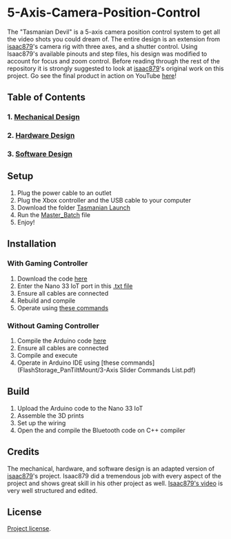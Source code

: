 # 5-Axis-Camera-Position-Control
  The "Tasmanian Devil" is a 5-axis camera position control system to get all the video shots you could dream of. The entire design is an extension from [isaac879](https://github.com/isaac879/Pan-Tilt-Mount)'s camera rig with three axes, and a shutter control. Using Isaac879's available pinouts and step files, his design was modified to account for focus and zoom control.
  Before reading through the rest of the repository it is strongly suggested to look at [isaac879](https://github.com/isaac879/Pan-Tilt-Mount)'s original work on this project.
Go see the final product in action on YouTube [here](https://www.youtube.com/watch?v=kPsWlgf-iiQ)!

## Table of Contents
### 1. [Mechanical Design](Mechanical.md)
### 2. [Hardware Design](Hardware.md)
### 3. [Software Design](Software.md)

## Setup
1. Plug the power cable to an outlet
2. Plug the Xbox controller and the USB cable to your computer
3. Download the folder [Tasmanian Launch](https://github.com/Macartney-Christopher/5-Axis-Camera-Position-Control/tree/main/Tasmanian%20Launch)
4. Run the [Master_Batch](Tasmanian_Launch/Master_Batch.bat) file
5. Enjoy!

## Installation
### With Gaming Controller
1. Download the code [here](Gaming_Controller/Xbox_Control.cpp) 
2. Enter the Nano 33 IoT port in this [.txt file](Gaming_Controller/serial_port.txt)
3. Ensure all cables are connected
4. Rebuild and compile
5. Operate using [these commands](Gaming_Controller/Gaming_Controller_Commands.pdf)

### Without Gaming Controller
1. Compile the Arduino code [here](FlashStorage_PanTiltMount/FlashStorage_PanTiltMount.ino) 
3. Ensure all cables are connected
4. Compile and execute
5. Operate in Arduino IDE using [these commands](FlashStorage_PanTiltMount/3-Axis Slider Commands List.pdf)

## Build
1. Upload the Arduino code to the Nano 33 IoT
3. Assemble the 3D prints
4. Set up the wiring
5. Open the and compile the Bluetooth code on C++ compiler

## Credits
  The mechanical, hardware, and software design is an adapted version of [isaac879](https://github.com/isaac879/Pan-Tilt-Mount)'s project. Isaac879 did a tremendous job with every aspect of the project and shows great skill in his other project as well. [Isaac879's video](https://www.youtube.com/watch?v=1FfB7cLkUyQ) is very well structured and edited.
## License
[Project license](LICENSE).
